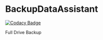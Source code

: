 # BackupDataAssistant
[![Codacy Badge](https://api.codacy.com/project/badge/Grade/7735569cb66e4443a5b64718a703d074)](https://www.codacy.com/app/rd124p7/BackupDataAssistant?utm_source=github.com&amp;utm_medium=referral&amp;utm_content=rd124p7/BackupDataAssistant&amp;utm_campaign=Badge_Grade)

Full Drive Backup
